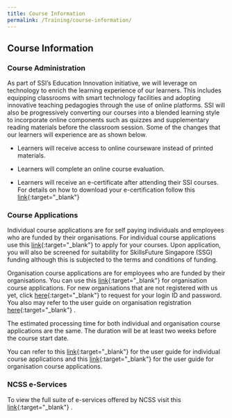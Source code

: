 ```yaml
---
title: Course Information
permalink: /Training/course-information/
---
```




## Course Information

### **Course Administration**

As part of SSI’s Education Innovation initiative, we will leverage on technology to enrich the learning experience of our learners. This includes equipping classrooms with smart technology facilities and adopting innovative teaching pedagogies through the use of online platforms. SSI will also be progressively converting our courses into a blended learning style to incorporate online components such as quizzes and supplementary reading materials before the classroom session. Some of the changes that our learners will experience are as shown below.

-   Learners will receive access to online courseware instead of printed materials.
    
-   Learners will complete an online course evaluation.
    
-   Learners will receive an e-certificate after attending their SSI courses. For details on how to download your e-certification follow this  [link](/images/faq/Download-eCertificate-V2-Guide.pdf){:target="_blank"}   
    

### **Course Applications**

Individual course applications are for self paying individuals and employees who are funded by their organisations. For individual course applications use this  [link](https://e-services.ncss.gov.sg/Training/Trainee){:target="_blank"} to apply for your courses. Upon application, you will also be screened for suitability for SkillsFuture Singapore (SSG) funding although this is subjected to the terms and conditions of funding.  
  
Organisation course applications are for employees who are funded by their organisations. You can use this [link](https://e-services.ncss.gov.sg/Training/TrainingManagement){:target="_blank"}     for organisation course applications. For new organisations that are not registered with us yet, click  [here](https://e-services.ncss.gov.sg/LoginRequest){:target="_blank"}     to request for your login ID and password. You also may refer to the user guide on organisation registration  [here](/images/faq/VWORegistration.pdf){:target="_blank"}   .  
  
The estimated processing time for both individual and organisation course applications are the same. The duration will be at least two weeks before the course start date.  
  
You can refer to this  [link](/images/faq/TraineeLogin.pdf){:target="_blank"}     for the user guide for individual course applications and this  [link](/images/faq/VWOLogin.pdf){:target="_blank"}   for the user guide for organisation course applications.

### **NCSS e-Services**

To view the full suite of e-services offered by NCSS visit this  [link](http://www.ncss.gov.sg/e-services/Categories){:target="_blank"}   .
